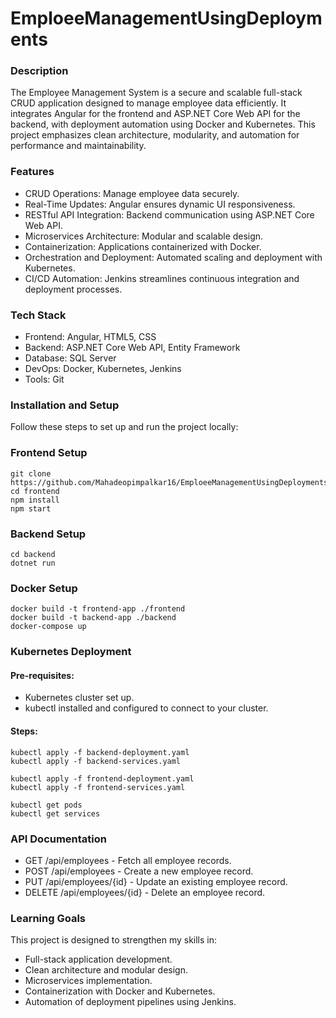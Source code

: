 # **EmploeeManagementUsingDeployments**

### Description
The Employee Management System is a secure and scalable full-stack CRUD application designed to manage employee data efficiently. It integrates Angular for the frontend and ASP.NET Core Web API for the backend, with deployment automation using Docker and Kubernetes. This project emphasizes clean architecture, modularity, and automation for performance and maintainability.

### Features
- CRUD Operations: Manage employee data securely.
- Real-Time Updates: Angular ensures dynamic UI responsiveness.
- RESTful API Integration: Backend communication using ASP.NET Core Web API.
- Microservices Architecture: Modular and scalable design.
- Containerization: Applications containerized with Docker.
- Orchestration and Deployment: Automated scaling and deployment with Kubernetes.
- CI/CD Automation: Jenkins streamlines continuous integration and deployment processes.

### Tech Stack
- Frontend: Angular, HTML5, CSS 
- Backend: ASP.NET Core Web API, Entity Framework 
- Database: SQL Server 
- DevOps: Docker, Kubernetes, Jenkins
- Tools: Git

### Installation and Setup
Follow these steps to set up and run the project locally:

### Frontend Setup 
    git clone https://github.com/Mahadeopimpalkar16/EmploeeManagementUsingDeployments.git
    cd frontend 
    npm install 
    npm start  

### Backend Setup
    cd backend  
    dotnet run  

### Docker Setup

    docker build -t frontend-app ./frontend  
    docker build -t backend-app ./backend  
    docker-compose up  

### Kubernetes Deployment
#### Pre-requisites:
- Kubernetes cluster set up.
- kubectl installed and configured to connect to your cluster.
    
#### Steps:
    kubectl apply -f backend-deployment.yaml  
    kubectl apply -f backend-services.yaml  

    kubectl apply -f frontend-deployment.yaml  
    kubectl apply -f frontend-services.yaml  

    kubectl get pods  
    kubectl get services  


### API Documentation

- GET /api/employees - Fetch all employee records.
- POST /api/employees - Create a new employee record.
- PUT /api/employees/{id} - Update an existing employee record.
- DELETE /api/employees/{id} - Delete an employee record.


### Learning Goals
This project is designed to strengthen my skills in:
- Full-stack application development.
- Clean architecture and modular design.
- Microservices implementation.
- Containerization with Docker and Kubernetes.
- Automation of deployment pipelines using Jenkins.






